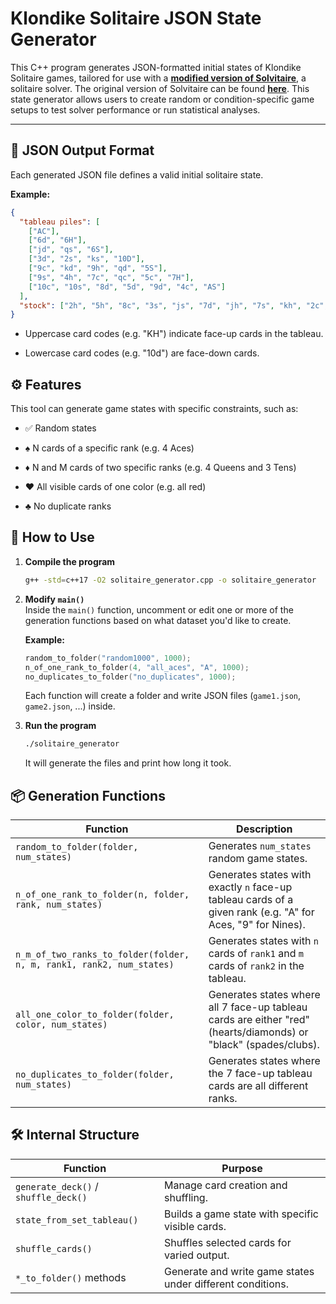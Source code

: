 # Klondike Solitaire JSON State Generator

This C++ program generates JSON-formatted initial states of Klondike Solitaire games, tailored for use with a  **[modified version of Solvitaire](https://github.com/joshstoneback/Modified-Solvitaire)**, a solitaire solver. The original version of Solvitaire can be found **[here](https://github.com/thecharlieblake/Solvitaire)**. This state generator allows users to create random or condition-specific game setups to test solver performance or run statistical analyses.

---

## 🧩 JSON Output Format

Each generated JSON file defines a valid initial solitaire state. 

**Example:**
```json
{
  "tableau piles": [
    ["AC"],
    ["6d", "6H"],
    ["jd", "qs", "6S"],
    ["3d", "2s", "ks", "10D"],
    ["9c", "kd", "9h", "qd", "5S"],
    ["9s", "4h", "7c", "qc", "5c", "7H"],
    ["10c", "10s", "8d", "5d", "9d", "4c", "AS"]
  ],
  "stock": ["2h", "5h", "8c", "3s", "js", "7d", "jh", "7s", "kh", "2c", "10h", "jc", "8h", "6c", "2d", "kc", "ad", "3h", "ah", "4s", "qh", "3c", "4d", "8s"]
}
```

- Uppercase card codes (e.g. "KH") indicate face-up cards in the tableau.

- Lowercase card codes (e.g. "10d") are face-down cards.

## ⚙️ Features
This tool can generate game states with specific constraints, such as:

- ✅ Random states

- ♠️ N cards of a specific rank (e.g. 4 Aces)

- ♦️ N and M cards of two specific ranks (e.g. 4 Queens and 3 Tens)

- ♥️ All visible cards of one color (e.g. all red)

- ♣️ No duplicate ranks

## 🚀 How to Use

1. **Compile the program**  
   ```bash
   g++ -std=c++17 -O2 solitaire_generator.cpp -o solitaire_generator
   ```

2. **Modify `main()`**  
   Inside the `main()` function, uncomment or edit one or more of the generation functions based on what dataset you'd like to create.

   **Example:**
   ```cpp
   random_to_folder("random1000", 1000);
   n_of_one_rank_to_folder(4, "all_aces", "A", 1000);
   no_duplicates_to_folder("no_duplicates", 1000);
   ```
   Each function will create a folder and write JSON files (`game1.json`, `game2.json`, ...) inside.

3. **Run the program**  
   ```bash
   ./solitaire_generator
   ```
   It will generate the files and print how long it took.


## 📦 Generation Functions

| Function | Description |
|----------|-------------|
| `random_to_folder(folder, num_states)` | Generates `num_states` random game states. |
| `n_of_one_rank_to_folder(n, folder, rank, num_states)` | Generates states with exactly `n` face-up tableau cards of a given rank (e.g. "A" for Aces, "9" for Nines). |
| `n_m_of_two_ranks_to_folder(folder, n, m, rank1, rank2, num_states)` | Generates states with `n` cards of `rank1` and `m` cards of `rank2` in the tableau. |
| `all_one_color_to_folder(folder, color, num_states)` | Generates states where all 7 face-up tableau cards are either "red" (hearts/diamonds) or "black" (spades/clubs). |
| `no_duplicates_to_folder(folder, num_states)` | Generates states where the 7 face-up tableau cards are all different ranks. |


## 🛠 Internal Structure

| Function | Purpose |
|----------|---------|
| `generate_deck()` / `shuffle_deck()` | Manage card creation and shuffling. |
| `state_from_set_tableau()` | Builds a game state with specific visible cards. |
| `shuffle_cards()` | Shuffles selected cards for varied output. |
| `*_to_folder()` methods | Generate and write game states under different conditions. |

